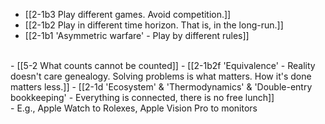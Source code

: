 - [[2-1b3 Play different games. Avoid competition.]]
- [[2-1b2 Play in different time horizon. That is, in the long-run.]]
- [[2-1b1 'Asymmetric warfare' - Play by different rules]]
<br>
- [[5-2 What counts cannot be counted]]
- [[2-1b2f 'Equivalence' - Reality doesn't care genealogy. Solving problems is what matters. How it's done matters less.]]
- [[2-1d 'Ecosystem' & 'Thermodynamics' & 'Double-entry bookkeeping' - Everything is connected, there is no free lunch]]
<br>
- E.g., Apple Watch to Rolexes, Apple Vision Pro to monitors
